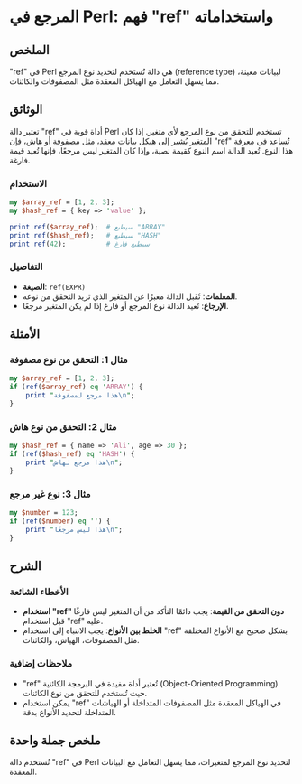 <!--
Meta Description: # المرجع في Perl: فهم "ref" واستخداماته ## الملخص "ref" في Perl هي دالة تُستخدم لتحديد نوع المرجع (reference type) لبيانات معينة، مما يسهل التعامل مع ...
Meta Keywords: ref, perl, نوع, مرجع, print
-->

# المرجع في Perl: فهم "ref" واستخداماته

## الملخص
"ref" في Perl هي دالة تُستخدم لتحديد نوع المرجع (reference type) لبيانات معينة، مما يسهل التعامل مع الهياكل المعقدة مثل المصفوفات والكائنات.

## الوثائق
تعتبر دالة "ref" أداة قوية في Perl تستخدم للتحقق من نوع المرجع لأي متغير. إذا كان المتغير يُشير إلى هيكل بيانات معقد، مثل مصفوفة أو هاش، فإن "ref" تُساعد في معرفة هذا النوع. تُعيد الدالة اسم النوع كقيمة نصية، وإذا كان المتغير ليس مرجعًا، فإنها تُعيد قيمة فارغة.

### الاستخدام
```perl
my $array_ref = [1, 2, 3];
my $hash_ref = { key => 'value' };

print ref($array_ref);  # سيطبع "ARRAY"
print ref($hash_ref);   # سيطبع "HASH"
print ref(42);          # سيطبع فارغ
```

### التفاصيل
- **الصيغة**: `ref(EXPR)`
- **المعلمات**: تُقبل الدالة معبرًا عن المتغير الذي تريد التحقق من نوعه.
- **الإرجاع**: تُعيد الدالة نوع المرجع أو فارغ إذا لم يكن المتغير مرجعًا.

## الأمثلة
### مثال 1: التحقق من نوع مصفوفة
```perl
my $array_ref = [1, 2, 3];
if (ref($array_ref) eq 'ARRAY') {
    print "هذا مرجع لمصفوفة\n";
}
```

### مثال 2: التحقق من نوع هاش
```perl
my $hash_ref = { name => 'Ali', age => 30 };
if (ref($hash_ref) eq 'HASH') {
    print "هذا مرجع لهاش\n";
}
```

### مثال 3: نوع غير مرجع
```perl
my $number = 123;
if (ref($number) eq '') {
    print "هذا ليس مرجعًا\n";
}
```

## الشرح
### الأخطاء الشائعة
- **استخدام "ref" دون التحقق من القيمة**: يجب دائمًا التأكد من أن المتغير ليس فارغًا قبل استخدام "ref" عليه.
- **الخلط بين الأنواع**: يجب الانتباه إلى استخدام "ref" بشكل صحيح مع الأنواع المختلفة مثل المصفوفات، الهياش، والكائنات.

### ملاحظات إضافية
- "ref" تُعتبر أداة مفيدة في البرمجة الكائنية (Object-Oriented Programming) حيث تُستخدم للتحقق من نوع الكائنات.
- يمكن استخدام "ref" في الهياكل المعقدة مثل المصفوفات المتداخلة أو الهياشات المتداخلة لتحديد الأنواع بدقة.

## ملخص جملة واحدة
تُستخدم دالة "ref" في Perl لتحديد نوع المرجع لمتغيرات، مما يسهل التعامل مع البيانات المعقدة.